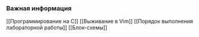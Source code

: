 ### **Важная информация**
[[Программирование на С]]
[[Выживание в Vim]]
[[Порядок выполнения лабораторной работы]]
[[Блок-схемы]]




